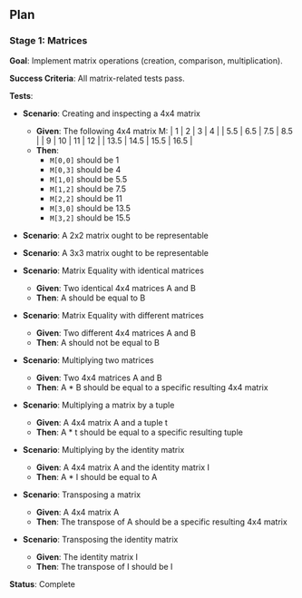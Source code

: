 ## Plan

### Stage 1: Matrices

**Goal**: Implement matrix operations (creation, comparison, multiplication).

**Success Criteria**: All matrix-related tests pass.

**Tests**:

- **Scenario**: Creating and inspecting a 4x4 matrix
  - **Given**: The following 4x4 matrix M:
    | 1    | 2    | 3    | 4    |
    | 5.5  | 6.5  | 7.5  | 8.5  |
    | 9    | 10   | 11   | 12   |
    | 13.5 | 14.5 | 15.5 | 16.5 |
  - **Then**:
    - `M[0,0]` should be 1
    - `M[0,3]` should be 4
    - `M[1,0]` should be 5.5
    - `M[1,2]` should be 7.5
    - `M[2,2]` should be 11
    - `M[3,0]` should be 13.5
    - `M[3,2]` should be 15.5

- **Scenario**: A 2x2 matrix ought to be representable
- **Scenario**: A 3x3 matrix ought to be representable

- **Scenario**: Matrix Equality with identical matrices
  - **Given**: Two identical 4x4 matrices A and B
  - **Then**: A should be equal to B

- **Scenario**: Matrix Equality with different matrices
  - **Given**: Two different 4x4 matrices A and B
  - **Then**: A should not be equal to B

- **Scenario**: Multiplying two matrices
  - **Given**: Two 4x4 matrices A and B
  - **Then**: A * B should be equal to a specific resulting 4x4 matrix

- **Scenario**: Multiplying a matrix by a tuple
  - **Given**: A 4x4 matrix A and a tuple t
  - **Then**: A * t should be equal to a specific resulting tuple

- **Scenario**: Multiplying by the identity matrix
  - **Given**: A 4x4 matrix A and the identity matrix I
  - **Then**: A * I should be equal to A

- **Scenario**: Transposing a matrix
  - **Given**: A 4x4 matrix A
  - **Then**: The transpose of A should be a specific resulting 4x4 matrix

- **Scenario**: Transposing the identity matrix
  - **Given**: The identity matrix I
  - **Then**: The transpose of I should be I

**Status**: Complete